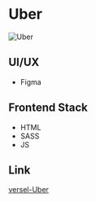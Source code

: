 # Uber

![Uber](https://kept.com.ua/core/cache/plugins/imageviewer/51478/8c6d58c491e133337daf59f2f29b4228adad30b3f1f35b9de7da2db79c523f19/1100x1100_cropped.jpg)

## UI/UX

- Figma

## Frontend Stack

- HTML
- SASS
- JS

## Link

[versel-Uber](https://uber-lovat.vercel.app)
